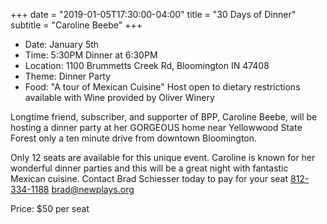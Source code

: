 +++
date = "2019-01-05T17:30:00-04:00"
title = "30 Days of Dinner"
subtitle = "Caroline Beebe"
+++

* Date: January 5th
* Time: 5:30PM Dinner at 6:30PM
* Location: 1100 Brummetts Creek Rd, Bloomington IN 47408
* Theme: Dinner Party
* Food: "A tour of Mexican Cuisine" Host open to dietary restrictions available with Wine provided by Oliver Winery

Longtime friend, subscriber, and supporter of BPP, Caroline Beebe, will be hosting a dinner party at her GORGEOUS home near Yellowwood State Forest only a ten minute drive from downtown Bloomington.  

Only 12 seats are available for this unique event. Caroline is known for her wonderful dinner parties and this will be a great night with fantastic Mexican cuisine. Contact Brad Schiesser today to pay for your seat [812-334-1188](telto:1+812-334-1188) [brad@newplays.org](mailto:brad@newplays.org)

Price: $50 per seat
